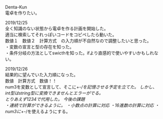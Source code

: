 Denta-Kun   
電卓を作りたい。    
	
		
2019/12/25	
全く知識のない状態から電卓を作る計画を開始した。	
適当に検索してそれっぽいコードをコピペしたら動いた。	
数値１　数値２　計算方式　の入力順が不自然なので調整したいと思った。	
・変数の宣言と型の存在を知った。	
・条件分岐の方法としてswicthを知った。ifより直感的で使いやすいかもしれない。	
	
		
2019/12/26	
結果的に望んでいた入力順になった。	
数値　計算方式　数値！！	
num3を変数として宣言して、そこに+-*/を記憶させる予定を立てた。	
しかし、int型はstring型に変換できませんとエラーがでる。	
とりあえず1234で代用した。	
今後の課題	
・連続で計算ができるように。
・小数点の計算に対応
・16進数の計算に対応
・num3に+-*/を使えるようにする。